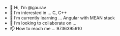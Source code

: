 - 👋 Hi, I’m @gaurav
- 👀 I’m interested in ... C, C++ 
- 🌱 I’m currently learning ... Angular with MEAN stack
- 💞️ I’m looking to collaborate on ...
- 📫 How to reach me ... 9736395910

<!---
gauravyolsp/gauravyolsp is a ✨ special ✨ repository because its `README.md` (this file) appears on your GitHub profile.
You can click the Preview link to take a look at your changes.
--->
